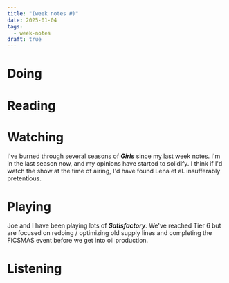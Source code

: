 ```yaml
---
title: "(week notes #)"
date: 2025-01-04
tags:
  - week-notes
draft: true
---
```

# Doing

# Reading

# Watching
I've burned through several seasons of **_Girls_** since my last week notes. I'm in the last season now, and my opinions have started to solidify. I think if I'd watch the show at the time of airing, I'd have found Lena et al. insufferably pretentious.

# Playing
Joe and I have been playing lots of **_Satisfactory_**. We've reached Tier 6 but are focused on redoing / optimizing old supply lines and completing the FICSMAS event before we get into oil production.

# Listening